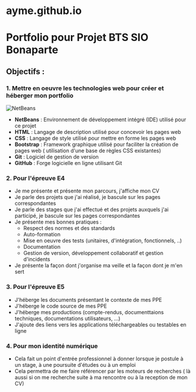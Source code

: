 # ayme.github.io
# Portfolio pour Projet BTS SIO Bonaparte

## Objectifs :

### 1. Mettre en oeuvre les technologies web pour créer et héberger mon portfolio

![NetBeans](https://user-images.githubusercontent.com/94358485/144878565-a0c1b6bb-1fae-4f36-9de2-423d86246b83.png)

- **NetBeans** : Environnement de développement intégré (IDE) utilisé pour ce projet
- **HTML** : Langage de description utilisé pour concevoir les pages web
- **CSS** : Langage de style utilisé pour mettre en forme les pages web
- **Bootstrap** : Framework graphique utilisé pour faciliter la création de pages web ( utilisation d'une base de règles CSS existantes)
- **Git** : Logiciel de gestion de version
- **GitHub** : Forge logicielle en ligne utilisant Git

### 2. Pour l'épreuve E4

- Je me présente et présente mon parcours, j'affiche mon CV
- Je parle des projets que j'ai réalisé, je bascule sur les pages correspondantes
- Je parle des stages que j'ai effectué et des projets auxquels j'ai participé, je bascule sur les pages correspondantes
- Je présente mes bonnes pratiques :
  - Respect des normes et des standards
  - Auto-formation
  - Mise en oeuvre des tests (unitaires, d'intégration, fonctionnels, ..)
  - Documentation
  - Gestion de version, développement collaboratif et gestion d'incidents
- Je présente la façon dont j'organise ma veille et la façon dont je m'en sert

### 3. Pour l'épreuve E5

- J'héberge les documents présentant le contexte de mes PPE
- J'héberge le code source de mes PPE
- J'héberge mes productions (compte-rendus, documenttaions techniques, documentations utilisateurs, ...)
- J'ajoute des liens vers les applications téléchargeables ou testables en ligne

### 4. Pour mon identité numérique

- Cela fait un point d'entrée professionnel à donner lorsque je postule à un stage, à une poursuite d'études ou à un emploi
- Cela permettra de me faire référencer par les moteurs de recherches ( là aussi si on me recherche suite à ma rencontre ou à la reception de mon CV)
